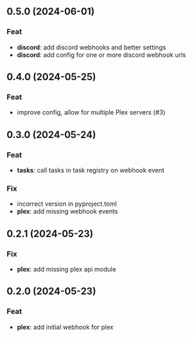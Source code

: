 ## 0.5.0 (2024-06-01)

### Feat

- **discord**: add discord webhooks and better settings
- **discord**: add config for one or more discord webhook urls

## 0.4.0 (2024-05-25)

### Feat

- improve config, allow for multiple Plex servers (#3)

## 0.3.0 (2024-05-24)

### Feat

- **tasks**: call tasks in task registry on webhook event

### Fix

- incorrect version in pyproject.toml
- **plex**: add missing webhook events

## 0.2.1 (2024-05-23)

### Fix

- **plex**: add missing plex api module

## 0.2.0 (2024-05-23)

### Feat

- **plex**: add initial webhook for plex
